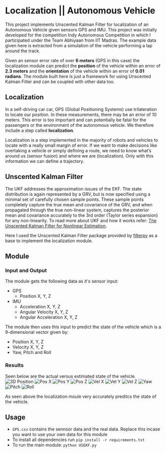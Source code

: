 # Localization || Autonomous Vehicle
This project implements Unscented Kalman Filter for localization of an Autonomous Vehicle given sensors GPS and IMU. This project was initially developed for the competition Indy Autonomous Competition in which I participated under the Team Abhiyaan from IIT Madras. The example data given here is extracted from a simulation of the vehicle performing a lap around the track. 

Given an sensor error rate of over **6 meters** (GPS in this case) the localization module can predict the **position** of the vehicle within an error of **2.3 meters** and the **orientation** of the vehicle within an error of **0.01 radians**. The module built here is just a framework for using Unscented Kalman Filter and can be coupled with other data too.


## Localization
In a self-driving car car, GPS (Global Positioning Systems) use trilateration to locate our position. In these measurements, there may be an error of 10 meters. This error is too important and can potentially be fatal for the passengers or the environment of the autonomous vehicle. We therefore include a step called **localization**.

Localization is a step implemented in the majority of robots and vehicles to locate with a really small margin of error. If we want to make decisions like overtaking a vehicle or simply defining a route, we need to know what’s around us (sensor fusion) and where we are (localization). Only with this information we can define a trajectory.

## Unscented Kalman Filter
The UKF addresses the approximation issues of the EKF. The state distribution is again represented by a GRV, but is now specified using a minimal set of carefully chosen sample points. These sample points completely capture the true mean and covariance of the GRV, and when propagated through the true non-linear system, captures the posterior mean and covariance accurately to the 3rd order (Taylor series expansion) for any non-linearity. To read more about UKF and how it works refer: [The Unscented Kalman Filter for Nonlinear Estimation](https://groups.seas.harvard.edu/courses/cs281/papers/unscented.pdf).

Here I used the Unscented Kalman Filter package provided by [filterpy](https://filterpy.readthedocs.io/en/latest/kalman/UnscentedKalmanFilter.html) as a base to implement the localization module.

## Module

### Input and Output
The module gets the following data as it's sensor input:
- GPS
    - Position X, Y, Z
- IMU
    - Acceleration X, Y, Z
    - Angular Velocity X, Y, Z
    - Angular Acceleration X, Y, Z

The module then uses this input to predict the state of the vehicle which is a 9-dimensional vector given by:
- Position X, Y, Z
- Velocity X, Y, Z
- Yaw, Pitch and Roll

### Results
Seen below are the actual versus estimated state of the vehicle.
![3D Position](./Results/Pos_3D.png)
![Pos X](./Results/Pos_x.png)
![Pos Y](./Results/Pos_y.png)
![Pos Z](./Results/Pos_z.png)
![Vel X](./Results/Vel_x.png)
![Vel Y](./Results/Vel_y.png)
![Vel Z](./Results/Vel_z.png)
![Yaw](./Results/Yaw.png)
![Pitch](./Results/Pitch.png)
![Roll](./Results/Roll.png)

As seen above the localization moule very accurately preditcs the state of the vehicle.

## Usage
- `GPS.csv` contains the sennsor data and the real data. Replace this incase you want to use your own data for this module
- To install all dependencies run `pip install -r requirements.txt`
- To run the main module: `python USEKF.py`
